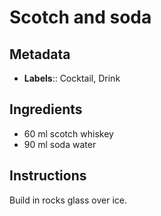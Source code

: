# Scotch and soda

## Metadata

- **Labels**:: Cocktail, Drink

## Ingredients

- 60 ml scotch whiskey
- 90 ml soda water

## Instructions

Build in rocks glass over ice.
